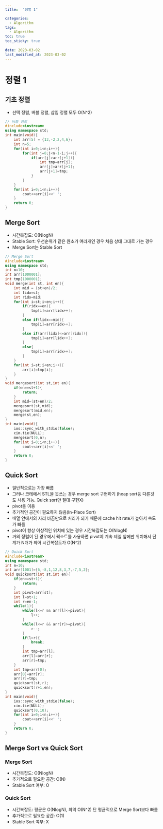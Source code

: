 ```yaml
---
title:  "정렬 1"

categories:
  - Algorithm
tags:
  - Algorithm
toc: true
toc_sticky: true
 
date: 2023-03-02
last_modified_at: 2023-03-02
---
```

# 정렬 1  
## 기초 정렬  
* 선택 정렬, 버블 정렬, 삽입 정렬 모두 O(N^2)  
```cpp
// 버블 정렬
#include<iostream>
using namespace std;
int main(void){
    int arr[5] = {13,-2,2,4,6};
    int n=5;
    for(int i=0;i<n;i++){
        for(int j=0;j<n-1-i;j++){
            if(arr[j]>arr[j+1]){
                int tmp=arr[j];
                arr[j]=arr[j+1];
                arr[j+1]=tmp;
            }
        }
    }
    for(int i=0;i<n;i++){
        cout<<arr[i]<<' ';
    }
    return 0;
}
```
## Merge Sort  
* 시간복잡도: O(NlogN)  
* Stable Sort: 우선순위가 같은 원소가 여러개인 경우 처음 상태 그대로 가는 경우  
* Merge Sort는 Stable Sort  
```cpp
// Merge Sort
#include<iostream>
using namespace std;
int n=10;
int arr[1000001];
int tmp[1000001];
void merge(int st, int en){
    int mid = (st+en)/2;
    int lidx=st;
    int ridx=mid;
    for(int i=st;i<en;i++){
        if(ridx==en){
            tmp[i]=arr[lidx++];
        }
        else if(lidx==mid){
            tmp[i]=arr[ridx++];
        }
        else if(arr[lidx]<=arr[ridx]){
            tmp[i]=arr[lidx++];
        }
        else{
            tmp[i]=arr[ridx++];
        }
    }
    for(int i=st;i<en;i++){
        arr[i]=tmp[i];
    }
}
void mergesort(int st,int en){
    if(en==st+1){
        return;
    }
    int mid=(st+en)/2;
    mergesort(st,mid);
    mergesort(mid,en);
    merge(st,en);
}
int main(void){
    ios::sync_with_stdio(false);
    cin.tie(NULL);
    mergesort(0,n);
    for(int i=0;i<n;i++){
        cout<<arr[i]<<' ';
    }
    return 0;
}
```
## Quick Sort  
* 일반적으로는 가장 빠름  
* 그러나 코테에서 STL을 못쓰는 경우 merge sort 구현하기 (heap sort등 다른것도 사용 가능. Quick sort만 절대 구현X)  
* pivot을 이용  
* 추가적인 공간이 필요하지 않음(In-Place Sort)  
* 배열 안에서의 자리 바꿈만으로 처리가 되기 때문에 cache hit rate가 높아서 속도가 빠름  
* pivot이 항상 이상적인 위치에 있는 경우 시간복잡도는 O(NlogN)  
* 거의 정렬이 된 경우에서 퀵소트를 사용하면 pivot이 계속 제일 앞에만 위치해서 단계가 N개가 되어 시간복잡도가 O(N^2)  
```cpp
// Quick Sort
#include<iostream>
using namespace std;
int n=10;
int arr[1001]={6,-8,1,12,8,3,7,-7,5,2};
void quicksort(int st,int en){
    if(en<=st+1){
        return;
    }
    int pivot=arr[st];
    int l=st+1;
    int r=en-1;
    while(1){
        while(l<=r && arr[l]<=pivot){
            l++;
        }
        while(l<=r && arr[r]>=pivot){
            r--;
        }
        if(l>r){
            break;
        }
        int tmp=arr[l];
        arr[l]=arr[r];
        arr[r]=tmp;
    }
    int tmp=arr[0];
    arr[0]=arr[r];
    arr[r]=tmp;
    quicksort(st,r);
    quicksort(r+1,en);
}
int main(void){
    ios::sync_with_stdio(false);
    cin.tie(NULL);
    quicksort(0,10);
    for(int i=0;i<n;i++){
        cout<<arr[i]<<' ';
    }
    return 0;
}
```
## Merge Sort vs Quick Sort  
### Merge Sort  
* 시간복잡도: O(NlogN)  
* 추가적으로 필요한 공간: O(N)  
* Stable Sort 여부: O
### Quick Sort  
* 시간복잡도: 평균은 O(NlogN), 최악 O(N^2) 단 평균적으로 Merge Sort보다 빠름  
* 추가적으로 필요한 공간: O(1)  
* Stable Sort 여부: X  
